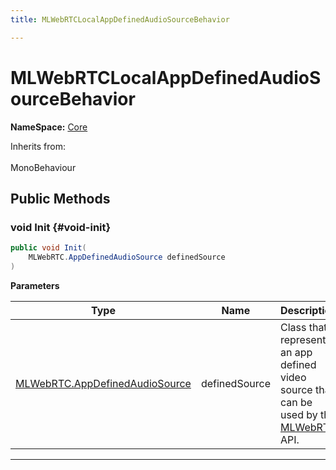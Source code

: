 ```yaml
---
title: MLWebRTCLocalAppDefinedAudioSourceBehavior

---
```


# MLWebRTCLocalAppDefinedAudioSourceBehavior



**NameSpace:** 
[Core](/versioned_docs/version-22-Mar-2023/unity-api/api/MagicLeap.Core/MagicLeap.Core.md) 





Inherits from: <br></br>MonoBehaviour




## Public Methods

### void Init {#void-init}

```csharp
public void Init(
    MLWebRTC.AppDefinedAudioSource definedSource
)
```


**Parameters**

| Type | Name  | Description  | 
|--|--|--|
| [MLWebRTC.AppDefinedAudioSource](/versioned_docs/version-22-Mar-2023/unity-api/api/UnityEngine.XR.MagicLeap/MLWebRTC/AppDefinedAudioSource/UnityEngine.XR.MagicLeap.MLWebRTC.AppDefinedAudioSource.md) |definedSource|Class that represents an app defined video source that can be used by the [MLWebRTC](/versioned_docs/version-22-Mar-2023/unity-api/api/UnityEngine.XR.MagicLeap/MLWebRTC/UnityEngine.XR.MagicLeap.MLWebRTC.md) API. |






-----------


